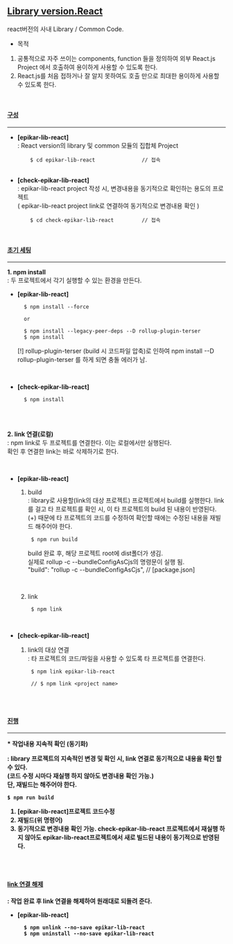 ## [Library version.React]()

react버전의 사내 Library / Common Code.

* 목적
1) 공통적으로 자주 쓰이는 components, function 들을 정의하여 외부 React.js Project 에서 호출하여 용이하게 사용할 수 있도록 한다. 
2) React.js를 처음 접하거나 잘 알지 못하여도 호출 만으로 최대한 용이하게 사용할 수 있도록 한다. 
    

<br/>


#### [구성]() 
----
* <b>[epikar-lib-react]</b> <br/>
    : React version의 library 및 common 모듈의 집합체 Project
    ```
        $ cd epikar-lib-react               // 접속    
    ```
    <br/>
* <b>[check-epikar-lib-react]</b> <br/>
    : epikar-lib-react project 작성 시, 변경내용을 동기적으로 확인하는 용도의 프로젝트 <br/>
        ( epikar-lib-react project link로 연결하여 동기적으로 변경내용 확인 )
    ```
        $ cd check-epikar-lib-react         // 접속    
    ```


<br/>

#### [초기 세팅]() 
----
<b>1. npm install</b>  <br/>
: 두 프로젝트에서 각기 실행할 수 있는 환경을 만든다. 


* <b>[epikar-lib-react]</b> <br/>

        $ npm install --force
        
        or

        $ npm install --legacy-peer-deps --D rollup-plugin-terser
        $ npm install 

    [!] rollup-plugin-terser (build 시 코드파일 압축)로 인하여 
    npm install --D rollup-plugin-terser 를 하게 되면 충돌 에러가 남. 

<br/>

* <b>[check-epikar-lib-react]</b> <br/>

        $ npm install
    

<br/><br/>

<b>2. link 연결(로컬)</b>  <br/>
: npm link로 두 프로젝트를 연결한다. 이는 로컬에서만 실행된다. <br/>
확인 후 연결한 link는 바로 삭제하기로 한다. 

<br/>

* <b>[epikar-lib-react]</b> <br/>

    1) build <br/>
    : library로 사용할(link의 대상 프로젝트) 프로젝트에서 build를 실행한다. 
    link를 걸고 타 프로젝트를 확인 시, 이 타 프로젝트의 build 된 내용이 반영된다. 
    (+) 때문에 타 프로젝트의 코드를 수정하여 확인할 때에는 수정된 내용을 재빌드 해주어야 한다. 

            $ npm run build

        build 완료 후, 해당 프로젝트 root에 dist폴더가 생김.<br/>
        실제로 rollup -c --bundleConfigAsCjs의 명령문이 실행 됨.<br/>
        "build": "rollup -c --bundleConfigAsCjs",       // [package.json]

    <br/>

    2) link <br/>

            $ npm link

<br/>

* <b>[check-epikar-lib-react]</b> <br/>

    1) link의 대상 연결 <br/>
    : 타 프로젝트의 코드/파일을 사용할 수 있도록 타 프로젝트를 연결한다. 

            $ npm link epikar-lib-react

            // $ npm link <project name>
        
    

<br/><br/>

#### [진행]() 
----

<b>* 작업내용 지속적 확인 (동기화) <b/>   <br/>

: library 프로젝트의 지속적인 변경 및 확인 시, link 연결로 동기적으로 내용을 확인 할 수 있다. <br/>
(코드 수정 시마다 재실행 하지 않아도 변경내용 확인 가능.) <br/>
단, <b>재빌드</b>는 해주어야 한다. 

    $ npm run build

1) [epikar-lib-react]프로젝트 코드수정 
2) 재빌드(위 명령어)
3) 동기적으로 변경내용 확인 가능. 
    check-epikar-lib-react 프로젝트에서 재실행 하지 않아도 epikar-lib-react프로젝트에서 새로 빌드된 내용이 동기적으로 반영된다. 

<br/><br/>

#### [link 연결 해제]() 
: 작업 완료 후 link 연결을 해제하여 원래대로 되돌려 준다.  <br/>

* <b>[epikar-lib-react]</b> <br/>

        $ npm unlink --no-save epikar-lib-react
        $ npm uninstall --no-save epikar-lib-react











